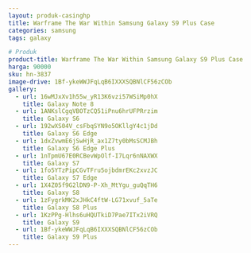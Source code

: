```yaml
---
layout: produk-casinghp
title: Warframe The War Within Samsung Galaxy S9 Plus Case
categories: samsung
tags: galaxy

# Produk
product-title: Warframe The War Within Samsung Galaxy S9 Plus Case
harga: 90000
sku: hn-3837
image-drive: 1Bf-ykeWWJFqLqB6IXXXSQBNlCF56zCOb
gallery:
  - url: 16wMJxXv1h55w_yR13K6vzi57WSiMp0hX
    title: Galaxy Note 8
  - url: 1ANKslCgqVBOTzCQ51iPnu6hrUFPRrzim
    title: Galaxy S6
  - url: 192wXS04V_csFbqSYN9o5OKllgY4c1jDd
    title: Galaxy S6 Edge
  - url: 1dxZvwmE6jSwHjR_ax1Z7ty0bMsSCMJBh
    title: Galaxy S6 Edge Plus
  - url: 1nTpmU67E0RCBevWpOlf-I7Lqr6nNAXWX
    title: Galaxy S7
  - url: 1fo5YTzPipCGvTFru5ojbdmrEKc2xvzJC
    title: Galaxy S7 Edge
  - url: 1X4Z05f9G2lDN9-P-Xh_MtYgu_guQqTH6
    title: Galaxy S8
  - url: 1zFygrkMK2xJHkC4ftW-LG71xvuf_5aTe
    title: Galaxy S8 Plus
  - url: 1KzPPg-Hlhs6uHQUTkiD7Pae7ITx2iVRQ
    title: Galaxy S9
  - url: 1Bf-ykeWWJFqLqB6IXXXSQBNlCF56zCOb
    title: Galaxy S9 Plus
---
```

